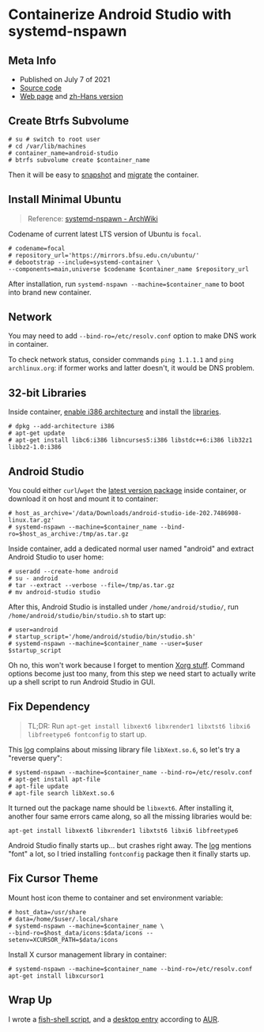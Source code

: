 # Containerize Android Studio with systemd-nspawn

## Meta Info

- Published on July 7 of 2021
- [Source code][source]
- [Web page][page] and [zh-Hans version][page_zhs]

[source]: https://raw.githubusercontent.com/liolok/liolok.com/master/containerize-android-studio-with-systemd-nspawn/index.md
[page]: https://liolok.com/containerize-android-studio-with-systemd-nspawn/
[page_zhs]: https://liolok.com/zhs/containerize-android-studio-with-systemd-nspawn/

## Create Btrfs Subvolume

```console
# su # switch to root user
# cd /var/lib/machines
# container_name=android-studio
# btrfs subvolume create $container_name
```

Then it will be easy to [snapshot][snapshot] and [migrate][migrate] the container.

[snapshot]: https://wiki.archlinux.org/title/Btrfs#Snapshots
[migrate]: https://wiki.archlinux.org/title/Btrfs#Send/receive

## Install Minimal Ubuntu

> Reference: [systemd-nspawn - ArchWiki](https://wiki.archlinux.org/title/Systemd-nspawn#Create_a_Debian_or_Ubuntu_environment)

Codename of current latest LTS version of Ubuntu is `focal`.

```console
# codename=focal
# repository_url='https://mirrors.bfsu.edu.cn/ubuntu/'
# debootstrap --include=systemd-container \
--components=main,universe $codename $container_name $repository_url
```

After installation, run `systemd-nspawn --machine=$container_name` to boot into brand new container.

## Network

You may need to add `--bind-ro=/etc/resolv.conf` option to make DNS work in container.

To check network status, consider commands `ping 1.1.1.1` and `ping archlinux.org`: if former works and latter doesn't, it would be DNS problem.

## 32-bit Libraries

Inside container, [enable i386 architecture][multiarch] and install the [libraries][libs].

[multiarch]: https://wiki.debian.org/Multiarch/Implementation#Using_multiarch
[libs]: https://developer.android.com/studio/install#64bit-libs

```console
# dpkg --add-architecture i386
# apt-get update
# apt-get install libc6:i386 libncurses5:i386 libstdc++6:i386 lib32z1 libbz2-1.0:i386
```

## Android Studio

You could either `curl`/`wget` the [latest version package][download] inside container,
or download it on host and mount it to container:

[download]: https://developer.android.com/studio#downloads

```console
# host_as_archive='/data/Downloads/android-studio-ide-202.7486908-linux.tar.gz'
# systemd-nspawn --machine=$container_name --bind-ro=$host_as_archive:/tmp/as.tar.gz
```

Inside container, add a dedicated normal user named "android" and extract Android Studio to user home:

```console
# useradd --create-home android
# su - android
# tar --extract --verbose --file=/tmp/as.tar.gz
# mv android-studio studio
```

After this, Android Studio is installed under `/home/android/studio/`,
run `/home/android/studio/bin/studio.sh` to start up:

```console
# user=android
# startup_script='/home/android/studio/bin/studio.sh'
# systemd-nspawn --machine=$container_name --user=$user $startup_script
```

Oh no, this won't work because I forget to mention [Xorg stuff][xorg].
Command options become just too many, from this step we need start to
actually write up a shell script to run Android Studio in GUI.

[xorg]: https://liolok.com/run-desktop-app-with-systemd-nspawn-container/#xorg "Run Desktop App with systemd-nspawn Container"

## Fix Dependency

> TL;DR: Run `apt-get install libxext6 libxrender1 libxtst6 libxi6 libfreetype6 fontconfig` to start up.

This [log](./missing-lib.log) complains about missing library file `libXext.so.6`,
so let's try a "reverse query":

```console
# systemd-nspawn --machine=$container_name --bind-ro=/etc/resolv.conf
# apt-get install apt-file
# apt-file update
# apt-file search libXext.so.6
```

It turned out the package name should be `libxext6`. After installing it, another four same errors
came along, so all the missing libraries would be:

```console
apt-get install libxext6 libxrender1 libxtst6 libxi6 libfreetype6
```

Android Studio finally starts up... but crashes right away. The [log](./font.log) mentions "font"
a lot, so I tried installing `fontconfig` package then it finally starts up.

## Fix Cursor Theme

Mount host icon theme to container and set environment variable:

```console
# host_data=/usr/share
# data=/home/$user/.local/share
# systemd-nspawn --machine=$container_name \
--bind-ro=$host_data/icons:$data/icons --setenv=XCURSOR_PATH=$data/icons
```

Install X cursor management library in container:

```console
# systemd-nspawn --machine=$container_name --bind-ro=/etc/resolv.conf apt-get install libxcursor1
```

## Wrap Up

I wrote a [fish-shell script][script], and a [desktop entry][desktop-entry] according to [AUR][aur-ref].

[script]: https://github.com/liolok/dotfiles/blob/master/.local/bin/android-studio
[desktop-entry]: https://github.com/liolok/dotfiles/blob/master/.local/share/applications/android-studio.desktop
[aur-ref]: https://aur.archlinux.org/cgit/aur.git/tree/android-studio.desktop?h=android-studio
